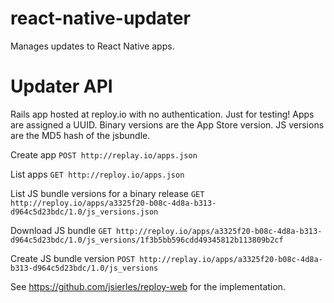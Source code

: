 # react-native-updater
Manages updates to React Native apps.


# Updater API

Rails app hosted at reploy.io with no authentication. Just for testing! Apps are assigned a UUID. Binary versions are the App Store version. JS versions are the MD5 hash of the jsbundle.

Create app
```POST http://replay.io/apps.json```

List apps
```GET http://reploy.io/apps.json```

List JS bundle versions for a binary release
```GET http://reploy.io/apps/a3325f20-b08c-4d8a-b313-d964c5d23bdc/1.0/js_versions.json```

Download JS bundle
```GET http://reploy.io/apps/a3325f20-b08c-4d8a-b313-d964c5d23bdc/1.0/js_versions/1f3b5bb596cdd49345812b113809b2cf```

Create JS bundle version
```POST http://replay.io/apps/a3325f20-b08c-4d8a-b313-d964c5d23bdc/1.0/js_versions```

See https://github.com/jsierles/reploy-web for the implementation.